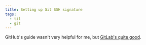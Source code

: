 ```yaml
---
title: Setting up Git SSH signature
tags:
  - til
  - git
---
```


GitHub's guide wasn't very helpful for me, but [GitLab's quite good](https://docs.gitlab.com/ee/user/project/repository/signed_commits/ssh.html).
